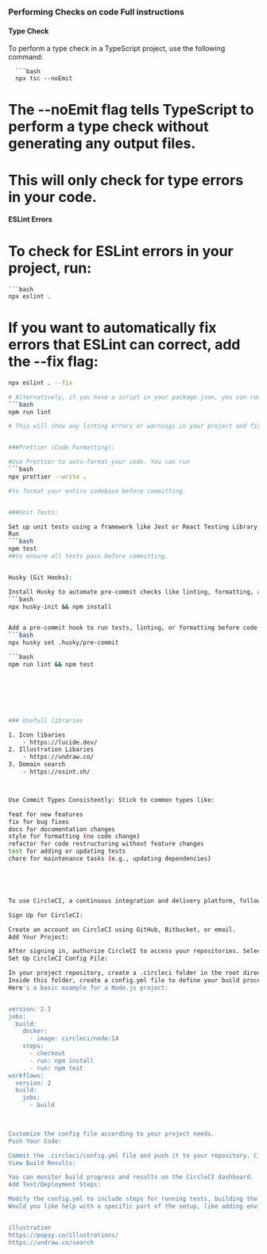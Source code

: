 ### Performing Checks on code Full instructions 

#### Type Check

To perform a type check in a TypeScript project, use the following command:

      ```bash
      npx tsc --noEmit

# The --noEmit flag tells TypeScript to perform a type check without generating any output files. 
# This will only check for type errors in your code.

#### ESLint Errors

# To check for ESLint errors in your project, run:

    ```bash
    npx eslint .

# If you want to automatically fix errors that ESLint can correct, add the --fix flag:

```bash
npx eslint . --fix

# Alternatively, if you have a script in your package.json, you can run:
```bash
npm run lint

# This will show any linting errors or warnings in your project and fix them if possible.


###Prettier (Code Formatting):

#Use Prettier to auto-format your code. You can run 
```bash
npx prettier --write . 

#to format your entire codebase before committing.


###Unit Tests:

Set up unit tests using a framework like Jest or React Testing Library.
Run 
```bash
npm test 
##to ensure all tests pass before committing.


Husky (Git Hooks):

Install Husky to automate pre-commit checks like linting, formatting, and testing:
```bash
npx husky-init && npm install


Add a pre-commit hook to run tests, linting, or formatting before code gets committed:
```bash
npx husky set .husky/pre-commit 

```bash
npm run lint && npm test







### Usefull libraries 

1. Icon libaries
    - https://lucide.dev/
2. Illustration Libaries
    - https://undraw.co/
3. Domain search 
    - https://osint.sh/   



Use Commit Types Consistently: Stick to common types like:

feat for new features
fix for bug fixes
docs for documentation changes
style for formatting (no code change)
refactor for code restructuring without feature changes
test for adding or updating tests
chore for maintenance tasks (e.g., updating dependencies) 





To use CircleCI, a continuous integration and delivery platform, follow these steps:

Sign Up for CircleCI:

Create an account on CircleCI using GitHub, Bitbucket, or email.
Add Your Project:

After signing in, authorize CircleCI to access your repositories. Select the project you want to build and integrate with CircleCI.
Set Up CircleCI Config File:

In your project repository, create a .circleci folder in the root directory.
Inside this folder, create a config.yml file to define your build process.
Here's a basic example for a Node.js project:


version: 2.1
jobs:
  build:
    docker:
      - image: circleci/node:14
    steps:
      - checkout
      - run: npm install
      - run: npm test
workflows:
  version: 2
  build:
    jobs:
      - build


      
Customize the config file according to your project needs.
Push Your Code:

Commit the .circleci/config.yml file and push it to your repository. CircleCI will detect the changes and start building your project.
View Build Results:

You can monitor build progress and results on the CircleCI dashboard.
Add Test/Deployment Steps:

Modify the config.yml to include steps for running tests, building the app, or deploying to a server.
Would you like help with a specific part of the setup, like adding environment variables or integrating a specific service?


illustration 
https://popsy.co/illustrations/
https://undraw.co/search



